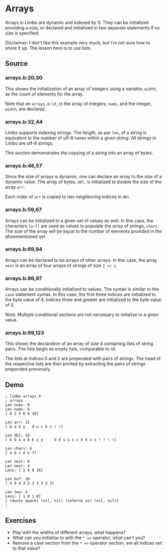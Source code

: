 # Arrays

Arrays in Limbo are dynamic and indexed by 0. They can be initialized providing a size, or declared and initialized in two separate statements if no size is specified. 

Disclaimer: I don't like this example very much, but I'm not sure how to shore it up. The lesson here is to use lists.

## Source

### arrays.b:20,30

This shows the initialization of an array of integers using a variable, `width`, as the count of elements for the array. 

Note that on `arrays.b:13,15` the array of integers, `nums`, and the integer, `width`, are declared. 

### arrays.b:32,44

Limbo supports indexing strings. The length, as per `len`, of a string is equivalent to the number of utf-8 runes within a given string. All strings in Limbo are utf-8 strings. 

This section demonstrates the copying of a string into an array of bytes. 

### arrays.b:46,57

Since the size of arrays is dynamic, one can declare an array to the size of a dynamic value. The array of bytes, `dbl`, is initialized to double the size of the array `arr`. 

Each index of `arr` is copied to two neighboring indices in `dbl`. 

### arrays.b:59,67

Arrays can be initialized to a given set of values as well. In this case, the characters `[a-f]` are used as values to populate the array of strings, `chars`. The size of the array will be equal to the number of elements provided in the aforementioned set. 

### arrays.b:69,84

Arrays can be declared to be arrays of other arrays. In this case, the array `nest` is an array of four arrays of strings of size `2 << i`. 

### arrays.b:86,97

Arrays can be conditionally initialized to values. The syntax is similar to the `case` statement syntax. In this case, the first three indices are initialized to the byte value of 4. Indices three and greater are initialized to the byte value of 0.

Note: Multiple conditional sections are not necessary to initialize to a given value. 

### arrays.b:99,123

This shows the declaration of an array of size 4 containing lists of string pairs. The lists begin as empty lists, comparable to nil. 

The lists at indices 0 and 2 are prepended with pairs of strings. The head of the respective lists are then printed by extracting the pairs of strings prepended previously. 

## Demo

	; limbo arrays.b
	; arrays
	Len nums: 0
	Len nums: 6
	[ 0 2 4 6 8 10]
	
	Len arr: 12
	[ b a b y   d u c k s ! !]
	
	Len dbl: 24
	[ b b a a b b y y     d d u u c c k k s s ! ! ! !]
	
	Len chars: 6
	[ a b c d e f]
	
	Len nest: 0
	Len nest: 4
	Lens: [ 2 4 8 16]
	
	Len buf: 10
	[ 4 4 4 3 3 3 3 3 3 3]
	
	Len two: 4
	Lens: [ 1 0 1 0]
	[ (ducks quack) (nil, nil) (inferno os) (nil, nil)]
	; 

## Exercises

- Play with the widths of different arrays, what happens?
- What can you initialize to with the `* =>` operator, what can't you?
- Remove a case section from the `* =>` operator section, are all indices set to that value?
